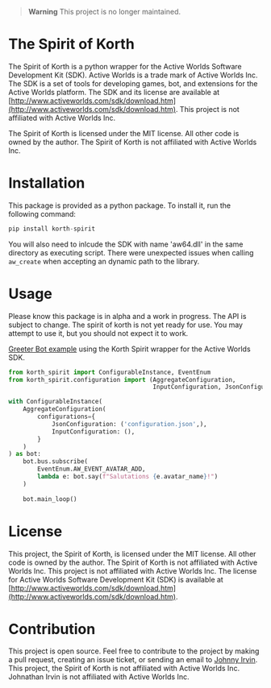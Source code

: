 > **Warning** This project is no longer maintained.

# The Spirit of Korth

The Spirit of Korth is a python wrapper for the Active Worlds Software Development Kit (SDK). Active Worlds is a trade mark of Active Worlds Inc. The SDK is a set of tools for developing games, bot, and extensions for the Active Worlds platform. The SDK and its license are available at [http://www.activeworlds.com/sdk/download.htm](http://www.activeworlds.com/sdk/download.htm). This project is not affiliated with Active Worlds Inc.

The Spirit of Korth is licensed under the MIT license. All other code is owned by the author. The Spirit of Korth is not affiliated with Active Worlds Inc.

# Installation

This package is provided as a python package. To install it, run the following command:

```python
pip install korth-spirit
```

You will also need to inlcude the SDK with name 'aw64.dll' in the same directory as executing script. There were unexpected issues when calling `aw_create` when accepting an dynamic path to the library.

# Usage

Please know this package is in alpha and a work in progress. The API is subject to change. The spirit of korth is not yet ready for use. You may attempt to use it, but you should not expect it to work.


[Greeter Bot example](https://github.com/Korth-Spirit/Greeter-Bot/blob/9b5c3332206d1ba78bca4bafb7ea6915d0492a97/greeter/__main__.py) using the Korth Spirit wrapper for the Active Worlds SDK.
```python
from korth_spirit import ConfigurableInstance, EventEnum
from korth_spirit.configuration import (AggregateConfiguration,
                                        InputConfiguration, JsonConfiguration)

with ConfigurableInstance(
    AggregateConfiguration(
        configurations={
            JsonConfiguration: ('configuration.json',),
            InputConfiguration: (),
        }
    )
) as bot:
    bot.bus.subscribe(
        EventEnum.AW_EVENT_AVATAR_ADD,
        lambda e: bot.say(f"Salutations {e.avatar_name}!")
    )
        
    bot.main_loop()
```

# License

This project, the Spirit of Korth, is licensed under the MIT license. All other code is owned by the author. The Spirit of Korth is not affiliated with Active Worlds Inc. This project is not affiliated with Active Worlds Inc. The license for Active Worlds Software Development Kit (SDK) is available at [http://www.activeworlds.com/sdk/download.htm](http://www.activeworlds.com/sdk/download.htm).

# Contribution

This project is open source. Feel free to contribute to the project by making a pull request, creating an issue ticket, or sending an email to [Johnny Irvin](mailto:irvinjohnathan@gmail.com). This project, the Spirit of Korth is not affiliated with Active Worlds Inc. Johnathan Irvin is not affiliated with Active Worlds Inc.
